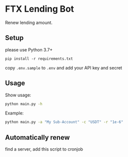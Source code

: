 FTX Lending Bot
===

Renew lending amount.

## Setup

please use Python 3.7+

```
pip install -r requirements.txt
```

copy `.env.sample` to `.env` and add your API key and secret

## Usage

Show usage:

```bash
python main.py -h
```

Example:

```bash
python main.py -a "My Sub-Account" -c "USDT" -r "1e-6"
```

## Automatically renew

find a server, add this script to cronjob

